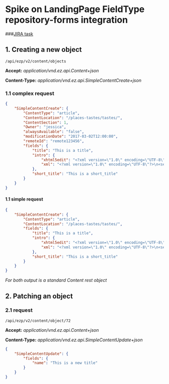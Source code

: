 # Spike on LandingPage FieldType repository-forms integration

###[JIRA task](https://jira.ez.no/browse/EZP-27023)

## 1. Creating a new object

`/api/ezp/v2/content/objects`

__Accept:__ _application/vnd.ez.api.Content+json_

__Content-Type:__ _application/vnd.ez.api.SimpleContentCreate+json_



### 1.1 complex request

```json
{
    "SimpleContentCreate": {
        "ContentType": "article",
        "ContentLocation": "/places-tastes/tastes/",
        "ContentSection": 1,
        "Owner": "jessica",
        "alwaysAvailable": "false",
        "modificationDate": "2017-03-02T12:00:00",
        "remoteId": "remote123456",
        "fields": {
            "title": "This is a title",
            "intro": {
                "xhtml5edit": "<?xml version=\"1.0\" encoding=\"UTF-8\"?>\n<section xmlns=\"http://ez.no/namespaces/ezpublish5/xhtml5/edit\"><p>Article intro.</p></section>\n",
                "xml": "<?xml version=\"1.0\" encoding=\"UTF-8\"?>\n<section xmlns=\"http://docbook.org/ns/docbook\" xmlns:xlink=\"http://www.w3.org/1999/xlink\" xmlns:ezxhtml=\"http://ez.no/xmlns/ezpublish/docbook/xhtml\" xmlns:ezcustom=\"http://ez.no/xmlns/ezpublish/docbook/custom\" version=\"5.0-variant ezpublish-1.0\"><para>Article intro.</para></section>\n"
            },
            "short_title": "This is a short_title"
        }
    }
}
```
    
#### 1.1 simple request
```json
{
    "SimpleContentCreate": {
        "ContentType": "article",
        "ContentLocation": "/places-tastes/tastes/",
        "fields": {
            "title": "This is a title",
            "intro": {
                "xhtml5edit": "<?xml version=\"1.0\" encoding=\"UTF-8\"?>\n<section xmlns=\"http://ez.no/namespaces/ezpublish5/xhtml5/edit\"><p>Article intro.</p></section>\n",
                "xml": "<?xml version=\"1.0\" encoding=\"UTF-8\"?>\n<section xmlns=\"http://docbook.org/ns/docbook\" xmlns:xlink=\"http://www.w3.org/1999/xlink\" xmlns:ezxhtml=\"http://ez.no/xmlns/ezpublish/docbook/xhtml\" xmlns:ezcustom=\"http://ez.no/xmlns/ezpublish/docbook/custom\" version=\"5.0-variant ezpublish-1.0\"><para>Article intro.</para></section>\n"
            },
            "short_title": "This is a short_title"
        }
    }
}

```

_For both output is a standard Content rest object_


## 2. Patching an object
 
### 2.1 request
`/api/ezp/v2/content/object/72`

__Accept:__ _application/vnd.ez.api.Content+json_

__Content-Type:__ _application/vnd.ez.api.SimpleContentUpdate+json_

```json
{
    "SimpleContentUpdate": {
        "fields": {
            "name": "This is a new title"
        }
    }
}
```
